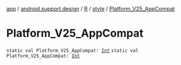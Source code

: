 [app](../../../index.md) / [android.support.design](../../index.md) / [R](../index.md) / [style](index.md) / [Platform_V25_AppCompat](./-platform_-v25_-app-compat.md)

# Platform_V25_AppCompat

`static val Platform_V25_AppCompat: `[`Int`](https://kotlinlang.org/api/latest/jvm/stdlib/kotlin/-int/index.html)
`static val Platform_V25_AppCompat: `[`Int`](https://kotlinlang.org/api/latest/jvm/stdlib/kotlin/-int/index.html)